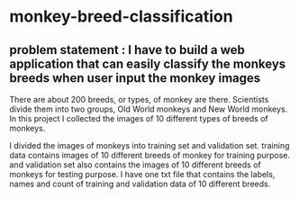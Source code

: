 # monkey-breed-classification

## problem statement : I have to build a web application that can easily classify the monkeys breeds when user input the monkey images

There are about 200 breeds, or types, of monkey are there. Scientists divide them into two groups, Old World monkeys and New World monkeys. In this project I collected the images of 10 different types of breeds of monkeys.

I divided the images of monkeys into training set and validation set. training data contains images of 10 different breeds of monkey for training purpose. 
and validation set also contains the images of 10 different breeds of monkeys for testing purpose.
I have one txt file that contains the labels, names and count of training and validation data of 10 different breeds.














